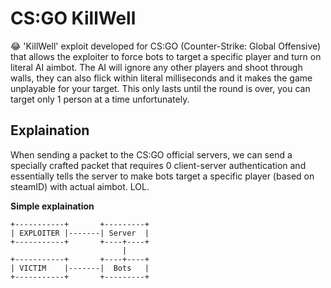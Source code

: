 # CS:GO KillWell
😂 'KillWell' exploit developed for CS:GO (Counter-Strike: Global Offensive) that allows the exploiter to force bots to target a specific player and turn on literal AI aimbot. The AI will ignore any other players and shoot through walls, they can also flick within literal milliseconds and it makes the game unplayable for your target. This only lasts until the round is over, you can target only 1 person at a time unfortunately.

## Explaination
When sending a packet to the CS:GO official servers, we can send a specially crafted packet that requires 0 client-server authentication and essentially tells the server to make bots target a specific player (based on steamID) with actual aimbot. LOL.

**Simple explaination**
```
+-----------+       +---------+
| EXPLOITER |-------| Server  |
+-----------+       +----+----+
                         |
+-----------+       +----+----+
| VICTIM    |-------|  Bots   |
+-----------+       +---------+
```
